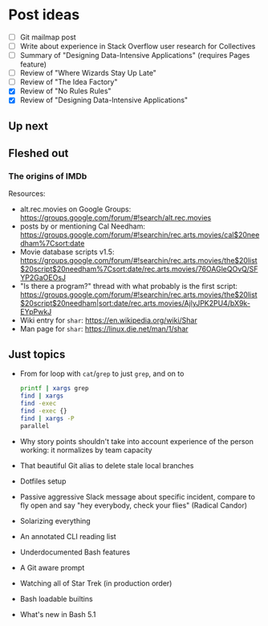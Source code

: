 # Post ideas

- [ ] Git mailmap post
- [ ] Write about experience in Stack Overflow user research for Collectives
- [ ] Summary of "Designing Data-Intensive Applications" (requires Pages feature)
- [ ] Review of "Where Wizards Stay Up Late"
- [ ] Review of "The Idea Factory"
- [x] Review of "No Rules Rules"
- [x] Review of "Designing Data-Intensive Applications"

## Up next

## Fleshed out

### The origins of IMDb

Resources:

- alt.rec.movies on Google Groups:
  <https://groups.google.com/forum/#!search/alt.rec.movies>
- posts by or mentioning Cal Needham:
  <https://groups.google.com/forum/#!searchin/rec.arts.movies/cal$20needham%7Csort:date>
- Movie database scripts v1.5:
  <https://groups.google.com/forum/#!searchin/rec.arts.movies/the$20list$20script$20needham%7Csort:date/rec.arts.movies/76OAGleQOvQ/SFYP2GaOEOsJ>
- "Is there a program?" thread with what probably is the first script:
  <https://groups.google.com/forum/#!searchin/rec.arts.movies/the$20list$20script$20needham|sort:date/rec.arts.movies/AjlyJPK2PU4/bX9k-EYpPwkJ>
- Wiki entry for `shar`: <https://en.wikipedia.org/wiki/Shar>
- Man page for `shar`: <https://linux.die.net/man/1/shar>

## Just topics

- From for loop with `cat`/`grep` to just `grep`, and on to

    ```sh
    printf | xargs grep
    find | xargs
    find -exec
    find -exec {}
    find | xargs -P
    parallel
    ```

- Why story points shouldn't take into account experience of the person
  working: it normalizes by team capacity
- That beautiful Git alias to delete stale local branches
- Dotfiles setup
- Passive aggressive Slack message about specific incident, compare to fly open
  and say "hey everybody, check your flies" (Radical Candor)
- Solarizing everything
- An annotated CLI reading list
- Underdocumented Bash features
- A Git aware prompt
- Watching all of Star Trek (in production order)
- Bash loadable builtins
- What's new in Bash 5.1
